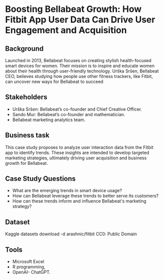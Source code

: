 # **Boosting Bellabeat Growth: How Fitbit App User Data Can Drive User Engagement and Acquisition**
## Background
Launched in 2013, Bellabeat focuses on creating stylish health-focused smart devices for women. Their mission is to inspire and educate women about their health through user-friendly technology. Urška Sršen, Bellabeat CEO, believes studying how people use other fitness trackers, like Fitbit, can uncover new ways for Bellabeat to succeed
## Stakeholders 
- Urška Sršen: Bellabeat’s co-founder and Chief Creative Officer.
- Sando Mur: Bellabeat’s co-founder and mathematician.
- Bellabeat marketing analytics team.
## Business task
This case study proposes to analyze user interaction data from the Fitbit app to identify trends. These insights are intended to develop targeted marketing strategies, ultimately driving user acquisition and business growth for Bellabeat.
## Case Study Questions
- What are the emerging trends in smart device usage?
- How can Bellabeat leverage these trends to better serve its customers?
- How can these trends inform and influence Bellabeat's marketing strategy?
## Dataset
Kaggle datasets download -d arashnic/fitbit CC0: Public Domain
## Tools
- Microsoft Excel
- R programming, 
- OpenAI- ChatGPT.
